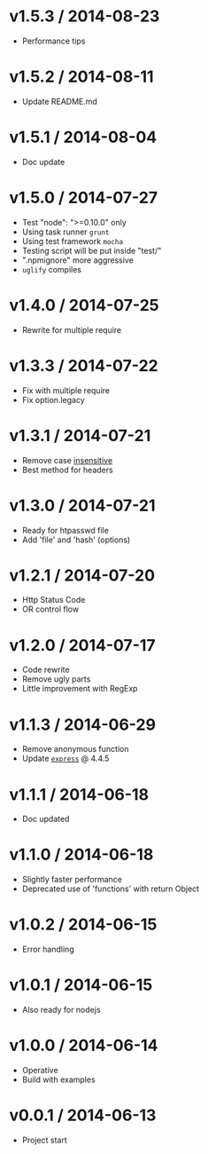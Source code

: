 v1.5.3 / 2014-08-23
==================

  * Performance tips

v1.5.2 / 2014-08-11
==================

  * Update README.md

v1.5.1 / 2014-08-04
==================

  * Doc update

v1.5.0 / 2014-07-27
==================

  * Test "node": ">=0.10.0" only
  * Using task runner `grunt`
  * Using test framework `mocha`
  * Testing script will be put inside "test/"
  * ".npmignore" more aggressive
  * `uglify` compiles

v1.4.0 / 2014-07-25
==================

  * Rewrite for multiple require

v1.3.3 / 2014-07-22
==================

  * Fix with multiple require
  * Fix option.legacy

v1.3.1 / 2014-07-21
==================

  * Remove case [insensitive](http://jsperf.com/case-sensitive-regex-vs-case-insensitive-regex)
  * Best method for headers

v1.3.0 / 2014-07-21
==================

  * Ready for htpasswd file
  * Add 'file' and 'hash' (options)

v1.2.1 / 2014-07-20
==================

  * Http Status Code
  * OR control flow

v1.2.0 / 2014-07-17
==================

  * Code rewrite
  * Remove ugly parts
  * Little improvement with RegExp

v1.1.3 / 2014-06-29
==================

  * Remove anonymous function
  * Update [`express`](https://github.com/visionmedia/express) @ 4.4.5

v1.1.1 / 2014-06-18
==================

  * Doc updated

v1.1.0 / 2014-06-18
==================

  * Slightly faster performance
  * Deprecated use of 'functions' with return Object

v1.0.2 / 2014-06-15
==================

  * Error handling

v1.0.1 / 2014-06-15
==================

  * Also ready for nodejs

v1.0.0 / 2014-06-14
==================

  * Operative
  * Build with examples

v0.0.1 / 2014-06-13
==================

  * Project start
